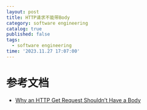 ```yaml
---
layout: post
title: HTTP请求不能带Body
category: software engineering
catalog: true
published: false
tags:
  - software engineering
time: '2023.11.27 17:07:00'
---
```


# 参考文档
- [Why an HTTP Get Request Shouldn’t Have a Body](https://www.baeldung.com/http-get-with-body)
